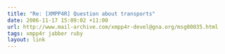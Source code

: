 ```yaml
---
title: "Re: [XMPP4R] Question about transports"
date: 2006-11-17 15:09:02 +11:00
url: http://www.mail-archive.com/xmpp4r-devel@gna.org/msg00035.html
tags: xmpp4r jabber ruby
layout: link
---
```

